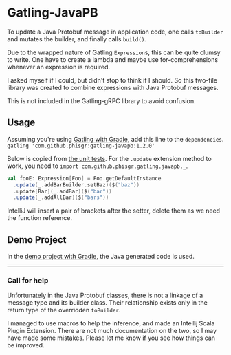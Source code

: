 # Gatling-JavaPB

To update a Java Protobuf message in application code,
one calls `toBuilder` and mutates the builder,
and finally calls `build()`.

Due to the wrapped nature of Gatling `Expression`s,
this can be quite clumsy to write.
One have to create a lambda and maybe use for-comprehensions
whenever an expression is required.

I asked myself if I could, but didn't stop to think if I should.
So this two-file library was created to combine
expressions with Java Protobuf messages.

This is not included in the Gatling-gRPC library to avoid confusion.

## Usage

Assuming you're using
[Gatling with Gradle](https://gatling.io/docs/current/extensions/gradle_plugin/),
add this line to the `dependencies`.  
`gatling 'com.github.phisgr:gatling-javapb:1.2.0'`

Below is copied from
[the unit tests](./src/test/scala/com/github/phisgr/gatling/javapb/JavaPbExprSpec.scala).
For the `.update` extension method to work,
you need to `import com.github.phisgr.gatling.javapb._`.

```scala
val fooE: Expression[Foo] = Foo.getDefaultInstance
  .update(_.addBarBuilder.setBaz)($("baz"))
  .update[Bar](_.addBar)($("bar"))
  .update(_.addAllBar)($("bars"))
```

IntelliJ will insert a pair of brackets after the setter,
delete them as we need the function reference.

## Demo Project

In the [demo project with Gradle](https://github.com/phiSgr/gatling-grpc-gradle-demo),
the Java generated code is used.

---

### Call for help

Unfortunately in the Java Protobuf classes, there is not a linkage of
a message type and its builder class.
Their relationship exists only in the return type
of the overridden `toBuilder`.

I managed to use macros to help the inference,
and made an Intellij Scala Plugin Extension.
There are not much documentation on the two,
so I may have made some mistakes.
Please let me know if you see how things can be improved.
